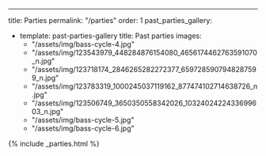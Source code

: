 ---
title: Parties
permalink: "/parties"
order: 1
past_parties_gallery:
- template: past-parties-gallery
  title: Past parties
  images:
  - "/assets/img/bass-cycle-4.jpg"
  - "/assets/img/123543979_448284876154080_4656174462763591070_n.jpg"
  - "/assets/img/123718174_2846265282272377_6597285907948287599_n.jpg"
  - "/assets/img/123783319_1000245037119162_877474102714638726_n.jpg"
  - "/assets/img/123506749_3650350558342026_1032402422433699603_n.jpg"
  - "/assets/img/bass-cycle-5.jpg"
  - "/assets/img/bass-cycle-6.jpg"

{% include _parties.html %}
